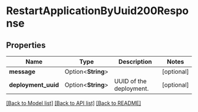 # RestartApplicationByUuid200Response

## Properties

Name | Type | Description | Notes
------------ | ------------- | ------------- | -------------
**message** | Option<**String**> |  | [optional]
**deployment_uuid** | Option<**String**> | UUID of the deployment. | [optional]

[[Back to Model list]](../README.md#documentation-for-models) [[Back to API list]](../README.md#documentation-for-api-endpoints) [[Back to README]](../README.md)


